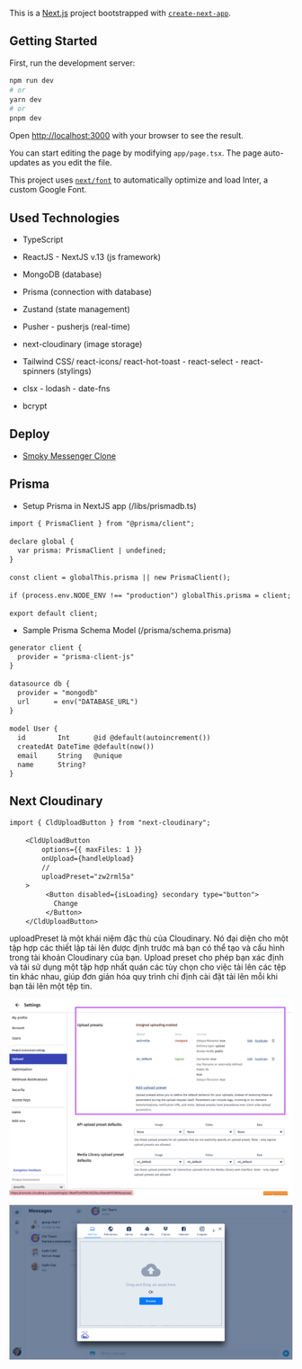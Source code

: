 This is a [Next.js](https://nextjs.org/) project bootstrapped with [`create-next-app`](https://github.com/vercel/next.js/tree/canary/packages/create-next-app).

## Getting Started

First, run the development server:

```bash
npm run dev
# or
yarn dev
# or
pnpm dev
```

Open [http://localhost:3000](http://localhost:3000) with your browser to see the result.

You can start editing the page by modifying `app/page.tsx`. The page auto-updates as you edit the file.

This project uses [`next/font`](https://nextjs.org/docs/basic-features/font-optimization) to automatically optimize and load Inter, a custom Google Font.

## Used Technologies

- TypeScript
- ReactJS - NextJS v.13 (js framework)
- MongoDB (database)
- Prisma (connection with database)
- Zustand (state management)
- Pusher - pusherjs (real-time)
- next-cloudinary (image storage)
- Tailwind CSS/ react-icons/ react-hot-toast - react-select - react-spinners (stylings)

- clsx - lodash - date-fns
- bcrypt

## Deploy

- [Smoky Messenger Clone](https://smoky-messenger-clone.vercel.app/)

## Prisma

- Setup Prisma in NextJS app (/libs/prismadb.ts)

```
import { PrismaClient } from "@prisma/client";

declare global {
  var prisma: PrismaClient | undefined;
}

const client = globalThis.prisma || new PrismaClient();

if (process.env.NODE_ENV !== "production") globalThis.prisma = client;

export default client;
```

- Sample Prisma Schema Model (/prisma/schema.prisma)

```
generator client {
  provider = "prisma-client-js"
}

datasource db {
  provider = "mongodb"
  url      = env("DATABASE_URL")
}

model User {
  id        Int      @id @default(autoincrement())
  createdAt DateTime @default(now())
  email     String   @unique
  name      String?
}
```

## Next Cloudinary

```
import { CldUploadButton } from "next-cloudinary";

    <CldUploadButton
        options={{ maxFiles: 1 }}
        onUpload={handleUpload}
        //
        uploadPreset="zw2rml5a"
    >
         <Button disabled={isLoading} secondary type="button">
           Change
         </Button>
    </CldUploadButton>
```

uploadPreset là một khái niệm đặc thù của Cloudinary. Nó đại diện cho một tập hợp các thiết lập tải lên được định trước mà bạn có thể tạo và cấu hình trong tài khoản Cloudinary của bạn. Upload preset cho phép bạn xác định và tái sử dụng một tập hợp nhất quán các tùy chọn cho việc tải lên các tệp tin khác nhau, giúp đơn giản hóa quy trình chỉ định cài đặt tải lên mỗi khi bạn tải lên một tệp tin.

![plot](./images/next-cloudinary-upload-preset.png)

![plot](./images/next-cloudinary-preview.png)
